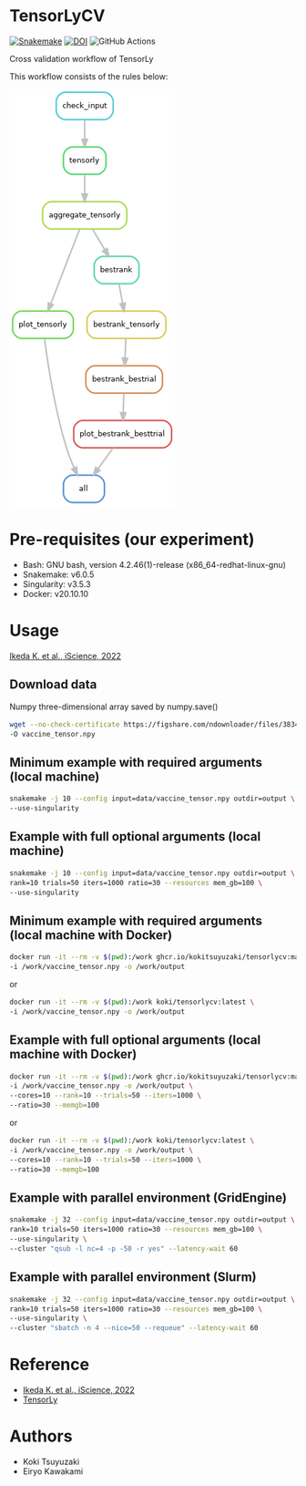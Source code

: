 # TensorLyCV

[![Snakemake](https://img.shields.io/badge/snakemake-≥6.0.5-brightgreen.svg)](https://snakemake.github.io)
[![DOI](https://zenodo.org/badge/135140554.svg)](https://zenodo.org/badge/latestdoi/135140554)
![GitHub Actions](https://github.com/kokitsuyuzaki/TensorLyCV/actions/workflows/build_test_push.yml/badge.svg)

Cross validation workflow of TensorLy

This workflow consists of the rules below:

![](https://github.com/kokitsuyuzaki/TensorLyCV/blob/main/plot/dag.png?raw=true)

# Pre-requisites (our experiment)
- Bash: GNU bash, version 4.2.46(1)-release (x86_64-redhat-linux-gnu)
- Snakemake: v6.0.5
- Singularity: v3.5.3
- Docker: v20.10.10

# Usage

[Ikeda K. et al., iScience, 2022](https://www.sciencedirect.com/science/article/pii/S2589004222015097)

## Download data

Numpy three-dimensional array saved by numpy.save()

```bash
wget --no-check-certificate https://figshare.com/ndownloader/files/38344040 \
-O vaccine_tensor.npy
```

## Minimum example with required arguments (local machine)

```bash
snakemake -j 10 --config input=data/vaccine_tensor.npy outdir=output \
--use-singularity
```

## Example with full optional arguments (local machine)

```bash
snakemake -j 10 --config input=data/vaccine_tensor.npy outdir=output \
rank=10 trials=50 iters=1000 ratio=30 --resources mem_gb=100 \
--use-singularity
```

## Minimum example with required arguments (local machine with Docker)

```bash
docker run -it --rm -v $(pwd):/work ghcr.io/kokitsuyuzaki/tensorlycv:main \
-i /work/vaccine_tensor.npy -o /work/output
```

or

```bash
docker run -it --rm -v $(pwd):/work koki/tensorlycv:latest \
-i /work/vaccine_tensor.npy -o /work/output
```

## Example with full optional arguments (local machine with Docker)

```bash
docker run -it --rm -v $(pwd):/work ghcr.io/kokitsuyuzaki/tensorlycv:main \
-i /work/vaccine_tensor.npy -o /work/output \
--cores=10 --rank=10 --trials=50 --iters=1000 \
--ratio=30 --memgb=100
```

or

```bash
docker run -it --rm -v $(pwd):/work koki/tensorlycv:latest \
-i /work/vaccine_tensor.npy -o /work/output \
--cores=10 --rank=10 --trials=50 --iters=1000 \
--ratio=30 --memgb=100
```

## Example with parallel environment (GridEngine)

```bash
snakemake -j 32 --config input=data/vaccine_tensor.npy outdir=output \
rank=10 trials=50 iters=1000 ratio=30 --resources mem_gb=100 \
--use-singularity \
--cluster "qsub -l nc=4 -p -50 -r yes" --latency-wait 60
```

## Example with parallel environment (Slurm)

```bash
snakemake -j 32 --config input=data/vaccine_tensor.npy outdir=output \
rank=10 trials=50 iters=1000 ratio=30 --resources mem_gb=100 \
--use-singularity \
--cluster "sbatch -n 4 --nice=50 --requeue" --latency-wait 60
```

# Reference
- [Ikeda K. et al., iScience, 2022](https://www.sciencedirect.com/science/article/pii/S2589004222015097)
- [TensorLy](http://tensorly.org/stable/index.html)

# Authors
- Koki Tsuyuzaki
- Eiryo Kawakami